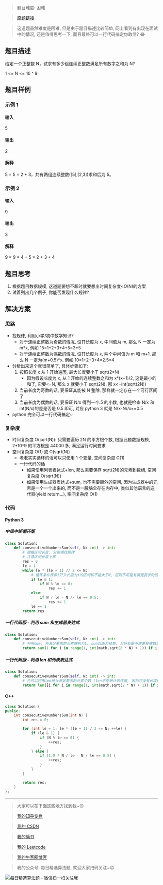 > 题目难度: 困难

> [原题链接](https://leetcode-cn.com/problems/consecutive-numbers-sum/)

> 这道题虽然难度是困难, 但是由于题目描述比较简单, 网上看到有出现在面试中的情况, 还是值得思考一下, 而且最终可以一行代码搞定你敢信? 😂

## 题目描述

给定一个正整数 N，试求有多少组连续正整数满足所有数字之和为 N?

1 <= N <= 10 ^ 9

## 题目样例

### 示例 1

#### 输入

5

#### 输出

2

#### 解释

5 = 5 = 2 + 3，共有两组连续整数([5],[2,3])求和后为 5。

### 示例 2

#### 输入

9

#### 输出

3

#### 解释

9 = 9 = 4 + 5 = 2 + 3 + 4

## 题目思考

1. 根据题目数据规模, 这道题要想不超时就要想出时间复杂度\<O(N)的方案
2. 试着列出几个例子, 你能否发现什么规律?

## 解决方案

### 思路

- 找规律, 利用小学/初中数学知识?
  - 对于连续正整数为奇数的情况, 设其长度为 x, 中间值为 m, 那么 N 一定为 m\*x, 例如 15=1+2+3+4+5=3\*5
  - 对于连续正整数为偶数的情况, 设其长度为 x, 两个中间值为 m 和 m+1, 那么 N 一定为(m+0.5)\*x, 例如 10=1+2+3+4=2.5\*4
- 分析出来这个就很简单了, 具体步骤如下:
  1. 按照长度 x 从 1 开始遍历, 最大长度要小于 sqrt(2\*N)
     - 因为假设长度为 x, 从 1 开始的连续整数之和为 x\*(x+1)/2, 这是最小的和了, 它要<=N, 那么 x 就要小于 sqrt(2N), 那 x<=int(sqrt(2N))
  2. 当前长度为奇数的话, 要保证其能被 N 整除, 那样就一定存在一个可行区间了
  3. 当前长度为偶数的话, 要保证 N/x 得到一个.5 的小数, 也就是检查 N/x 和 int(N/x)的差是否是 0.5 即可, 对应 python 3 就是 N/x-N//x==0.5
- python 完全可以一行代码搞定~

### 复杂度

- 时间复杂度 O(sqrt(N)): 只需要遍历 2N 的平方根个数, 根据此题数据规模, 2\*10^9 的平方根是 44000 多, 满足运行时间要求
- 空间复杂度 O(1) 或 O(sqrt(N))
  - 老老实实循环的话可以只使用 1 个变量, 空间复杂度 O(1)
  - 一行代码的话
    - 如果使用列表表达式+len, 那么需要保存 sqrt(2N)的元素到数组, 空间复杂度 O(sqrt(N))
    - 如果使用生成器表达式+sum, 也不需要额外的空间, 因为生成器中的元素是一个一个出来的, 而不是一股脑全存在内存中, 类似其他语言的迭代器(yield return...), 空间复杂度 O(1)

### 代码

#### Python 3

##### 中规中矩循环版

```python
class Solution:
    def consecutiveNumbersSum(self, N: int) -> int:
        # 根据区间长度, 分奇偶找规律
        # 注意区间长度上界
        res = 0
        le = 1
        while le * (le + 1) // 2 <= N:
            # 循环条件表示1开头长度为i的区间和不能大于N, 否则不可能有满足要求的区间, 因为区间至少要从1开始
            if le & 1:
                if N % le == 0:
                    res += 1
            else:
                if N / le - N // le == 0.5:
                    res += 1
            le += 1
        return res
```

##### 一行代码版 - 利用 sum 和生成器表达式

```python
class Solution:
    def consecutiveNumbersSum(self, N: int) -> int:
        # 利用sum, 将满足要求的元素映射为1, sum后即为结果, 且好处是不需要转成数组来操作, 直接sum接生成器就OK
        return sum(1 for i in range(1, int(math.sqrt(2 * N) + 1)) if i & 1 and N % i == 0 or i & 1 == 0 and (N / i - N // i == 0.5))
```

##### 一行代码版 - 利用 len 和列表表达式

```python
class Solution:
    def consecutiveNumbersSum(self, N: int) -> int:
        # 也可以利用len统计满足要求的元素个数 (len不能统计迭代器, 因为它没有长度的概念, 所以只能转成数组表达式)
        return len([i for i in range(1, int(math.sqrt(2 * N) + 1)) if i & 1 and N % i == 0 or i & 1 == 0 and (N / i - N // i == 0.5)])
```

#### C++

```cpp
class Solution {
public:
    int consecutiveNumbersSum(int N) {
        int res = 0;

        for (int le = 1; le * (le + 1) / 2 <= N; ++le) {
            if (le & 1) {
                if (N % le == 0) {
                    ++res;
                }
            } else {
                if (1.0 * N / le - N / le == 0.5) {
                    ++res;
                }
            }
        }

        return res;
    }
};
```

---

> 大家可以在下面这些地方找到我~😊

> [我的知乎专栏](https://zhuanlan.zhihu.com/c_1242508721932464128)

> [我的 CSDN](https://me.csdn.net/zjulyx1993)

> [我的简书](https://www.jianshu.com/u/3a17f1fdfd67)

> [我的 Leetcode](https://leetcode-cn.com/u/suibianfahui/)

> [我的牛客网博客](https://blog.nowcoder.net/zjulyx)

> 我的公众号: 每日精选算法题, 欢迎大家扫码关注~😊

![每日精选算法题 - 微信扫一扫关注我](https://mmbiz.qpic.cn/mmbiz_jpg/1KjZicMlYPMgZWmoL4eYcs6UcfmvsetDWME2YJyaCp9oT9z3U573FWENBNhyOByxYI0epew6O37hiaOhdh90QeJg/640?wx_fmt=jpeg&tp=webp&wxfrom=5&wx_lazy=1&wx_co=1)
